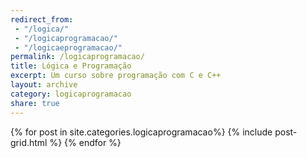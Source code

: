 ```yaml
---
redirect_from:
 - "/logica/"
 - "/logicaprogramacao/"
 - "/logicaeprogramacao/"
permalink: /logicaprogramacao/
title: Lógica e Programação
excerpt: Um curso sobre programação com C e C++
layout: archive
category: logicaprogramacao
share: true 
---
```

<div class="tiles">
{% for post in site.categories.logicaprogramacao%}
   {% include post-grid.html %}
{% endfor %}
</div><!-- /.tiles -->


